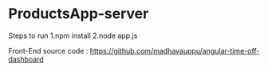 # ProductsApp-server
 
Steps to run 
1.npm install
2.node app.js

Front-End source code : https://github.com/madhavauppu/angular-time-off-dashboard
